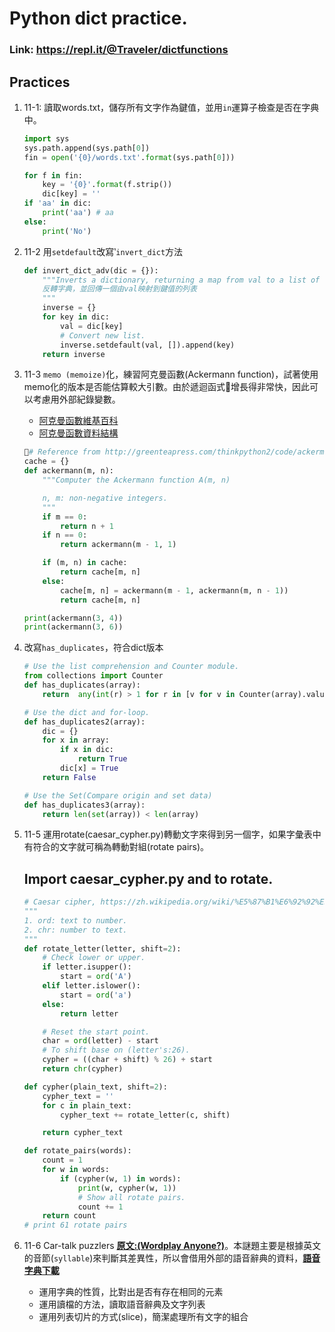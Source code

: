 # Python dict practice.
### Link: https://repl.it/@Traveler/dictfunctions

## Practices
1. 11-1: 讀取words.txt，儲存所有文字作為鍵值，並用`in`運算子檢查是否在字典中。
    ```python
    import sys
    sys.path.append(sys.path[0])
    fin = open('{0}/words.txt'.format(sys.path[0]))

    for f in fin:
        key = '{0}'.format(f.strip())
        dic[key] = ''
    if 'aa' in dic:
        print('aa') # aa
    else:
        print('No')
    ```
2. 11-2 用`setdefault`改寫‵`invert_dict`方法
    ```python
    def invert_dict_adv(dic = {}):
        """Inverts a dictionary, returning a map from val to a list of keys.
        反轉字典，並回傳一個由val映射到鍵值的列表
        """
        inverse = {}
        for key in dic:
            val = dic[key]
            # Convert new list.
            inverse.setdefault(val, []).append(key)
        return inverse
    ```
3. 11-3 `memo (memoize)`化，練習阿克曼函數(Ackermann function)，試著使用memo化的版本是否能估算較大引數。由於遞迴函式增長得非常快，因此可以考慮用外部紀錄變數。
    * [阿克曼函數維基百科](https://zh.wikipedia.org/wiki/%E9%98%BF%E5%85%8B%E6%9B%BC%E5%87%BD%E6%95%B8)
    * [阿克曼函數資料結構](http://notepad.yehyeh.net/Content/DS/CH02/7.php)

    ```python
    # Reference from http://greenteapress.com/thinkpython2/code/ackermann_memo.py
    cache = {}
    def ackermann(m, n):
        """Computer the Ackermann function A(m, n)

        n, m: non-negative integers.
        """
        if m == 0:
            return n + 1
        if n == 0:
            return ackermann(m - 1, 1)

        if (m, n) in cache:
            return cache[m, n]
        else:
            cache[m, n] = ackermann(m - 1, ackermann(m, n - 1))
            return cache[m, n]

    print(ackermann(3, 4))
    print(ackermann(3, 6))
    ```
4. 改寫`has_duplicates`，符合dict版本
    ```python
    # Use the list comprehension and Counter module.
    from collections import Counter
    def has_duplicates(array):
        return  any(int(r) > 1 for r in [v for v in Counter(array).values()])

    # Use the dict and for-loop.
    def has_duplicates2(array):
        dic = {}
        for x in array:
            if x in dic:
                return True
            dic[x] = True
        return False

    # Use the Set(Compare origin and set data)
    def has_duplicates3(array):
        return len(set(array)) < len(array)
    ```
5. 11-5 運用rotate(caesar_cypher.py)轉動文字來得到另一個字，如果字彙表中有符合的文字就可稱為轉動對組(rotate pairs)。
    ## Import caesar_cypher.py and to rotate.
    ```python
    # Caesar cipher, https://zh.wikipedia.org/wiki/%E5%87%B1%E6%92%92%E5%AF%86%E7%A2%BC
    """
    1. ord: text to number.
    2. chr: number to text.
    """
    def rotate_letter(letter, shift=2):
        # Check lower or upper.
        if letter.isupper():
            start = ord('A')
        elif letter.islower():
            start = ord('a')
        else:
            return letter

        # Reset the start point.
        char = ord(letter) - start
        # To shift base on (letter's:26).
        cypher = ((char + shift) % 26) + start
        return chr(cypher)

    def cypher(plain_text, shift=2):
        cypher_text = ''
        for c in plain_text:
            cypher_text += rotate_letter(c, shift)

        return cypher_text

    def rotate_pairs(words):
        count = 1
        for w in words:
            if (cypher(w, 1) in words):
                print(w, cypher(w, 1))
                # Show all rotate pairs.
                count += 1
        return count
    # print 61 rotate pairs
    ```
6. 11-6 Car-talk puzzlers [__原文:(Wordplay Anyone?)__](https://www.cartalk.com/content/wordplay-anyone)。本謎題主要是根據英文的音節(`syllable`)來判斷其差異性，所以會借用外部的語音辭典的資料，[__語音字典下載__](http://greenteapress.com/thinkpython2/code/c06d)
    * 運用字典的性質，比對出是否有存在相同的元素
    * 運用讀檔的方法，讀取語音辭典及文字列表
    * 運用列表切片的方式(slice)，簡潔處理所有文字的組合
